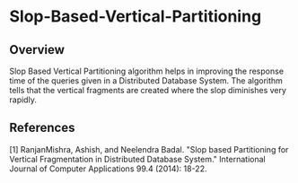 # Slop-Based-Vertical-Partitioning

## Overview

Slop Based Vertical Partitioning algorithm helps in improving the response time of the queries given in a Distributed Database System. The algorithm tells that the vertical fragments are created where the slop diminishes very rapidly.

## References

[1] RanjanMishra, Ashish, and Neelendra Badal. "Slop based Partitioning for Vertical Fragmentation in Distributed Database System." International Journal of Computer Applications 99.4 (2014): 18-22.
